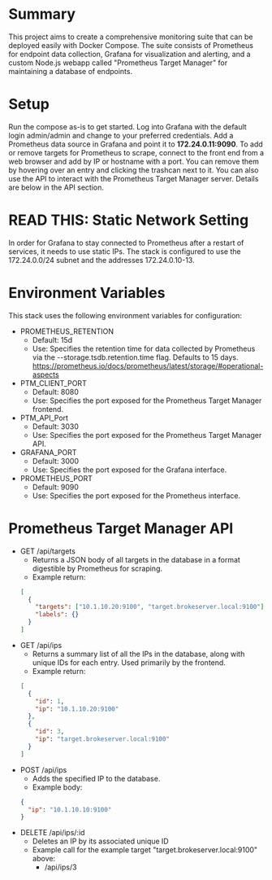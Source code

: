 # Summary

This project aims to create a comprehensive monitoring suite that can be deployed easily with Docker Compose. The suite consists of Prometheus for endpoint data collection, Grafana for visualization and alerting, and a custom Node.js webapp called "Prometheus Target Manager" for maintaining a database of endpoints.

# Setup

Run the compose as-is to get started. Log into Grafana with the default login admin/admin and change to your preferred credentials. Add a Prometheus data source in Grafana and point it to **172.24.0.11:9090**.
To add or remove targets for Prometheus to scrape, connect to the front end from a web browser and add by IP or hostname with a port. You can remove them by hovering over an entry and clicking the trashcan next to it.
You can also use the API to interact with the Prometheus Target Manager server. Details are below in the API section.

# READ THIS: Static Network Setting

In order for Grafana to stay connected to Prometheus after a restart of services, it needs to use static IPs. The stack is configured to use the 172.24.0.0/24 subnet and the addresses 172.24.0.10-13.

# Environment Variables

This stack uses the following environment variables for configuration:

- PROMETHEUS_RETENTION
  - Default: 15d
  - Use: Specifies the retention time for data collected by Prometheus via the --storage.tsdb.retention.time flag. Defaults to 15 days. https://prometheus.io/docs/prometheus/latest/storage/#operational-aspects
- PTM_CLIENT_PORT
  - Default: 8080
  - Use: Specifies the port exposed for the Prometheus Target Manager frontend.
- PTM_API_Port
  - Default: 3030
  - Use: Specifies the port exposed for the Prometheus Target Manager API.
- GRAFANA_PORT
  - Default: 3000
  - Use: Specifies the port exposed for the Grafana interface.
- PROMETHEUS_PORT
  - Default: 9090
  - Use: Specifies the port exposed for the Prometheus interface.

# Prometheus Target Manager API

- GET /api/targets
  - Returns a JSON body of all targets in the database in a format digestible by Prometheus for scraping.
  - Example return:
  ```json
  [
    {
      "targets": ["10.1.10.20:9100", "target.brokeserver.local:9100"],
      "labels": {}
    }
  ]
  ```
- GET /api/ips
  - Returns a summary list of all the IPs in the database, along with unique IDs for each entry. Used primarily by the frontend.
  - Example return:
  ```json
  [
    {
      "id": 1,
      "ip": "10.1.10.20:9100"
    },
    {
      "id": 3,
      "ip": "target.brokeserver.local:9100"
    }
  ]
  ```
- POST /api/ips
  - Adds the specified IP to the database.
  - Example body:
  ```json
  {
    "ip": "10.1.10.10:9100"
  }
  ```
- DELETE /api/ips/:id
  - Deletes an IP by its associated unique ID
  - Example call for the example target "target.brokeserver.local:9100" above:
    - /api/ips/3
